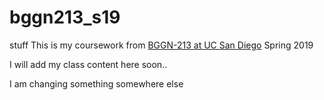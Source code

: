 # bggn213_s19
stuff
This is my coursework from [BGGN-213 at UC San Diego](https://bioboot.github.io/bggn213_S19/) Spring 2019 

I will add my class content here soon.. 

I am changing something somewhere else 
